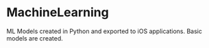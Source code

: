 # MachineLearning
ML Models created in Python and exported to iOS applications. Basic models are created.
